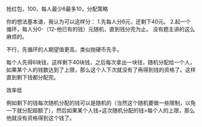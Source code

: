 抢红包，100，每人最少6最多10，分配策略

你的想法基本谱，我认为可以这样分：
1.先每人分6元，还剩下40元。
2.起一个循环，每人分0-（12-他已有的钱）元随机，直到钱分完为止。
没有题主讲的这么麻烦的。

不行，先循环的人期望值更高，类似抛硬币先手。



每个人先得6块钱，这样剩下40块钱，之后每次拿出一块钱，随机分配给一个人，如果某个人的钱数达到了上限，那么这个人下次就没有了再得到钱的资格了。这样直到剩下钱都分配完。

效率低



例如剩下的钱每次随机分配的钱可以是随机的（当然这个随机要做一些限制，以免一下就分配超额了），然后如果某个人钱+这次随机分配的钱>每个人的上限，那么他就没有资格得到这个钱了。